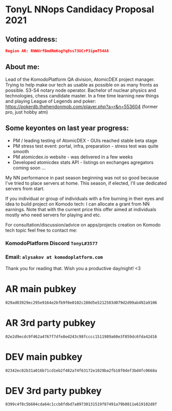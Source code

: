 # TonyL NNops Candidacy Proposal 2021

## Voting address:

```json
Region AR: RNWUrfBmdRmKogYq8ss73UCrP3ipmT54A8
```

## About me:

Lead of the KomodoPlatform QA division, AtomicDEX project manager. Trying to help make our tech as usable as possible on as many fronts as possible.
S3-S4 notary node operator. Bachelor of nuclear physics and technologies, chess candidate master.
In a free time learning new things and playing League of Legends and poker: https://pokerdb.thehendonmob.com/player.php?a=r&n=553604 (former pro, just hobby atm)

## Some keyontes on last year progress:

- PM / leading testing of AtomicDEX - GUIs reached stable beta stage
- PM stress test event: portal, infra, preparation - stress test was quite smooth
- PM atomicdex.io website - was delivered in a few weeks
- Developed atomicdex stats API - listings on exchanges agregators coming soon
...

My NN performance in past season beginning was not so good because I've tried to place servers at home. This season, if elected, I'll use dedicated servers from start.

If you individual or group of individuals with a fire burning in their eyes and idea to build project on Komodo tech: I can allocate a grant from NN earnings.
Note that with the current price this offer aimed at individuals mostly who need servers for playing and etc. 

For consultation/discussion/advice on apps/projects creation on Komodo tech topic feel free to contact me:
### KomodoPlatform Discord `TonyL#3577`
### Email: `alysakov at komodoplatform.com`

Thank you for reading that. Wish you a productive day/night! <3


# AR main pubkey
`029ad03929ec295e9164e2bfb9f0e0102c280d5e5212503d079d2d99ab492a9106`

# AR 3rd party pubkey
`02e2d9ecdc9f462a4767f7dfe8ed243c98fcccc1511989a60e3f859dc6fda42d16`

# DEV main pubkey
`02342ec82b31a016b71cd1eb2f482a74f63172e1029ba2fb18f0def3bd4fc0668a`

# DEV 3rd party pubkey
`0399c4f8c5b604cda64c1ccb8fdbd7a89730131519f87491a79b0811e619102d8f`
